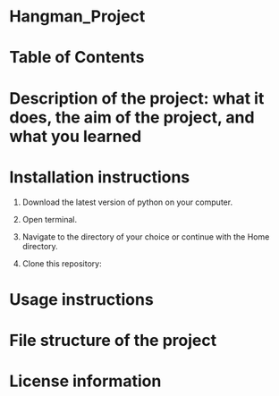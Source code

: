 # Hangman_Project

# Table of Contents

# Description of the project: what it does, the aim of the project, and what you learned

# Installation instructions
1. Download the latest version of python on your computer.

2. Open terminal.

3. Navigate to the directory of your choice or continue with the Home directory.

4. Clone this repository:


# Usage instructions

# File structure of the project

# License information

